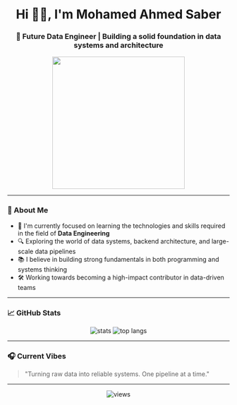 <h1 align="center">Hi 👋🏼, I'm Mohamed Ahmed Saber</h1>
<h3 align="center">🚀 Future Data Engineer | Building a solid foundation in data systems and architecture</h3>

<p align="center">
  <img src="https://media.giphy.com/media/qgQUggAC3Pfv687qPC/giphy.gif" width="300"/>
</p>

---

### 🧠 About Me

- 🎯 I'm currently focused on learning the technologies and skills required in the field of **Data Engineering**
- 🔍 Exploring the world of data systems, backend architecture, and large-scale data pipelines
- 📚 I believe in building strong fundamentals in both programming and systems thinking
- 🛠️ Working towards becoming a high-impact contributor in data-driven teams

---

### 📈 GitHub Stats

<p align="center">
  <img src="https://github-readme-stats.vercel.app/api?username=yourusername&show_icons=true&theme=tokyonight" alt="stats" />
  <img src="https://github-readme-stats.vercel.app/api/top-langs/?username=yourusername&layout=compact&theme=tokyonight" alt="top langs"/>
</p>

---

### 🎧 Current Vibes

> "Turning raw data into reliable systems. One pipeline at a time."

---

<p align="center">
  <img src="https://komarev.com/ghpvc/?username=yourusername&label=Profile%20views&color=0e75b6&style=flat" alt="views" />
</p>
